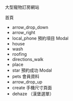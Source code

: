 大型寵物訂房網站

首頁
 - arrow_drop_down
 - arrow_right
 - local_phone
預約項目 Modal
 - house
 - wash
 - roofing
 - directions_walk
 - place
 - star
預約成功 Modal
 - pets
會員資料
 - arrow_drop_up
 - create
手機尺寸頁面
 - dehaze （漢堡選單）